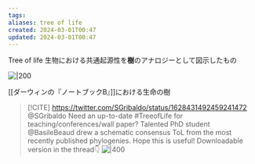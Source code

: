 ```yaml
---
tags: 
aliases: tree of life
created: 2024-03-01T00:47
updated: 2024-03-01T00:47
---
```


Tree of life
生物における共通起源性を**樹**のアナロジーとして図示したもの


![|200](https://scrapbox.io/files/63f71b67833ba5001ce73ce3.png)

[[ダーウィンの『ノートブックB』]]における生命の樹


> [!CITE] https://twitter.com/SGribaldo/status/1628431492459241472 @SGribaldo
> Need an up-to-date \#TreeofLife for teaching/conferences/wall paper? Talented PhD student @BasileBeaud drew a schematic consensus ToL from the most recently published phylogenies. Hope this is useful! Downloadable version in the thread👇
> ![|400](https://pbs.twimg.com/media/FplQIcuXgAISL3K.jpg)
